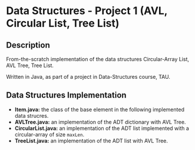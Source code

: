 # Data Structures - Project 1 (AVL, Circular List, Tree List)

## Description
From-the-scratch implementation of the data structures Circular-Array List, AVL Tree, Tree List. 

Written in Java, as part of a project in Data-Structures course, TAU.

## Data Structures Implementation
* **Item.java:** the class of the base element in the following implemented data strucres.
* **AVLTree.java:** an implementation of the ADT dictionary with AVL Tree.
* **CircularList.java:** an implementation of the ADT list implemented with a circular-array of size `maxLen`.
* **TreeList.java:** an implementation of the ADT list with AVL Tree.
